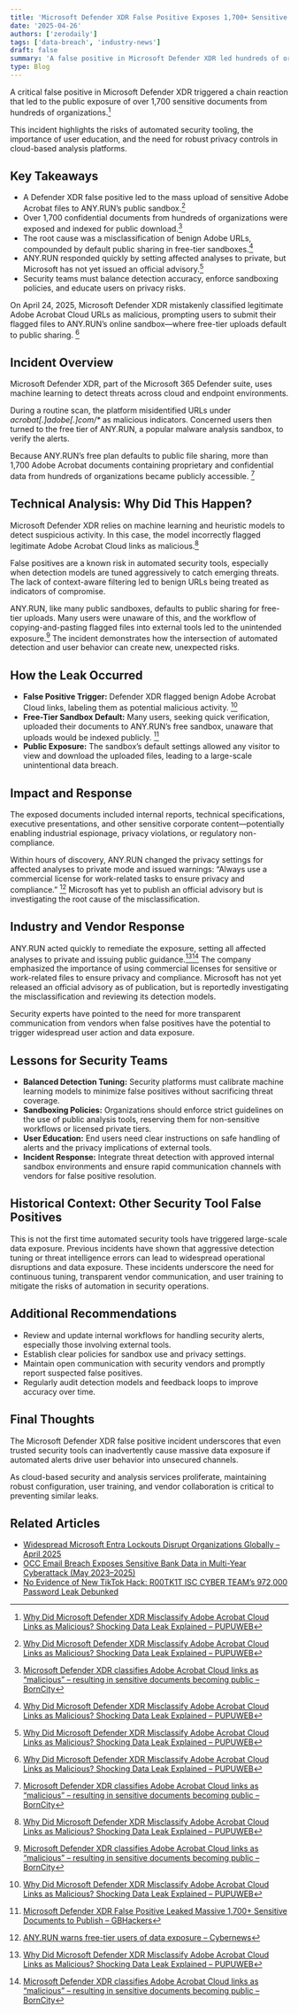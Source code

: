 ```yaml
---
title: 'Microsoft Defender XDR False Positive Exposes 1,700+ Sensitive Documents in Public Data Leak'
date: '2025-04-26'
authors: ['zerodaily']
tags: ['data-breach', 'industry-news']
draft: false
summary: 'A false positive in Microsoft Defender XDR led hundreds of organizations to upload over 1,700 sensitive Adobe Acrobat files to the public ANY.RUN malware sandbox, exposing proprietary and confidential data.'
type: Blog
---
```


A critical false positive in Microsoft Defender XDR triggered a chain reaction that led to the public exposure of over 1,700 sensitive documents from hundreds of organizations.[^1]

This incident highlights the risks of automated security tooling, the importance of user education, and the need for robust privacy controls in cloud-based analysis platforms.

## Key Takeaways

- A Defender XDR false positive led to the mass upload of sensitive Adobe Acrobat files to ANY.RUN’s public sandbox.[^1]
- Over 1,700 confidential documents from hundreds of organizations were exposed and indexed for public download.[^2]
- The root cause was a misclassification of benign Adobe URLs, compounded by default public sharing in free-tier sandboxes.[^1]
- ANY.RUN responded quickly by setting affected analyses to private, but Microsoft has not yet issued an official advisory.[^1]
- Security teams must balance detection accuracy, enforce sandboxing policies, and educate users on privacy risks.

On April 24, 2025, Microsoft Defender XDR mistakenly classified legitimate Adobe Acrobat Cloud URLs as malicious, prompting users to submit their flagged files to ANY.RUN’s online sandbox—where free-tier uploads default to public sharing. [^1]

## Incident Overview

Microsoft Defender XDR, part of the Microsoft 365 Defender suite, uses machine learning to detect threats across cloud and endpoint environments.

During a routine scan, the platform misidentified URLs under _acrobat[.]adobe[.]com/*_ as malicious indicators. Concerned users then turned to the free tier of ANY.RUN, a popular malware analysis sandbox, to verify the alerts.

Because ANY.RUN’s free plan defaults to public file sharing, more than 1,700 Adobe Acrobat documents containing proprietary and confidential data from hundreds of organizations became publicly accessible. [^2]

## Technical Analysis: Why Did This Happen?

Microsoft Defender XDR relies on machine learning and heuristic models to detect suspicious activity. In this case, the model incorrectly flagged legitimate Adobe Acrobat Cloud links as malicious.[^1]

False positives are a known risk in automated security tools, especially when detection models are tuned aggressively to catch emerging threats. The lack of context-aware filtering led to benign URLs being treated as indicators of compromise.

ANY.RUN, like many public sandboxes, defaults to public sharing for free-tier uploads. Many users were unaware of this, and the workflow of copying-and-pasting flagged files into external tools led to the unintended exposure.[^2] The incident demonstrates how the intersection of automated detection and user behavior can create new, unexpected risks.

## How the Leak Occurred

- **False Positive Trigger:** Defender XDR flagged benign Adobe Acrobat Cloud links, labeling them as potential malicious activity. [^1]
- **Free-Tier Sandbox Default:** Many users, seeking quick verification, uploaded their documents to ANY.RUN’s free sandbox, unaware that uploads would be indexed publicly. [^3]
- **Public Exposure:** The sandbox’s default settings allowed any visitor to view and download the uploaded files, leading to a large-scale unintentional data breach.

## Impact and Response

The exposed documents included internal reports, technical specifications, executive presentations, and other sensitive corporate content—potentially enabling industrial espionage, privacy violations, or regulatory non-compliance.

Within hours of discovery, ANY.RUN changed the privacy settings for affected analyses to private mode and issued warnings: “Always use a commercial license for work-related tasks to ensure privacy and compliance.” [^4] Microsoft has yet to publish an official advisory but is investigating the root cause of the misclassification.

## Industry and Vendor Response

ANY.RUN acted quickly to remediate the exposure, setting all affected analyses to private and issuing public guidance.[^1][^2] The company emphasized the importance of using commercial licenses for sensitive or work-related files to ensure privacy and compliance. Microsoft has not yet released an official advisory as of publication, but is reportedly investigating the misclassification and reviewing its detection models.

Security experts have pointed to the need for more transparent communication from vendors when false positives have the potential to trigger widespread user action and data exposure.

## Lessons for Security Teams

- **Balanced Detection Tuning:** Security platforms must calibrate machine learning models to minimize false positives without sacrificing threat coverage.
- **Sandboxing Policies:** Organizations should enforce strict guidelines on the use of public analysis tools, reserving them for non-sensitive workflows or licensed private tiers.
- **User Education:** End users need clear instructions on safe handling of alerts and the privacy implications of external tools.
- **Incident Response:** Integrate threat detection with approved internal sandbox environments and ensure rapid communication channels with vendors for false positive resolution.

## Historical Context: Other Security Tool False Positives

This is not the first time automated security tools have triggered large-scale data exposure. Previous incidents have shown that aggressive detection tuning or threat intelligence errors can lead to widespread operational disruptions and data exposure. These incidents underscore the need for continuous tuning, transparent vendor communication, and user training to mitigate the risks of automation in security operations.

## Additional Recommendations

- Review and update internal workflows for handling security alerts, especially those involving external tools.
- Establish clear policies for sandbox use and privacy settings.
- Maintain open communication with security vendors and promptly report suspected false positives.
- Regularly audit detection models and feedback loops to improve accuracy over time.

## Final Thoughts

The Microsoft Defender XDR false positive incident underscores that even trusted security tools can inadvertently cause massive data exposure if automated alerts drive user behavior into unsecured channels.

As cloud-based security and analysis services proliferate, maintaining robust configuration, user training, and vendor collaboration is critical to preventing similar leaks.

## Related Articles

- [Widespread Microsoft Entra Lockouts Disrupt Organizations Globally – April 2025](/blog/2025-04-20-microsoft-entra-mace-lockout)
- [OCC Email Breach Exposes Sensitive Bank Data in Multi-Year Cyberattack (May 2023–2025)](/blog/2025-04-19-occ-email-breach)
- [No Evidence of New TikTok Hack: R00TK1T ISC CYBER TEAM’s 972,000 Password Leak Debunked](/blog/2025-04-24-no-evidence-tiktok-hack-r00tk1t-password-leak-debunked)

[^1]: [Why Did Microsoft Defender XDR Misclassify Adobe Acrobat Cloud Links as Malicious? Shocking Data Leak Explained – PUPUWEB](https://pupuweb.com/why-did-microsoft-defender-xdr-misclassify-adobe-acrobat-cloud-links-as-malicious-shocking-data-leak-explained/)
[^2]: [Microsoft Defender XDR classifies Adobe Acrobat Cloud links as “malicious” – resulting in sensitive documents becoming public – BornCity](https://borncity.com/win/2025/04/25/microsoft-defender-xdr-classifies-adobe-acrobat-cloud-links-as-malicious-resulting-in-sensitive-documents-becoming-public/)
[^3]: [Microsoft Defender XDR False Positive Leaked Massive 1,700+ Sensitive Documents to Publish – GBHackers](https://gbhackers.com/microsoft-defender-xdr-leaked-sensitive-documents/)
[^4]: [ANY.RUN warns free-tier users of data exposure – Cybernews](https://cybernews.com/security/anyrun-users-leak-sensitive-data-after-microsoft-defender-misfire/)
